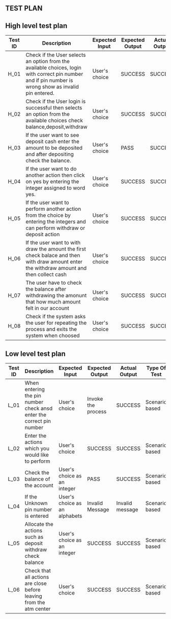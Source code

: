 ## TEST PLAN
## High level test plan
| **Test ID** | **Description**                                              | **Expected Input** | **Expected Output** | **Actual Output** |**Type Of Test**  |    
|-------------|--------------------------------------------------------------|------------|-------------|----------------|------------------|
|  H_01       |Check if the User selects an option from the available choices, login with correct pin number  and if pin number is wrong show as invalid pin entered.|User's choice | SUCCESS| SUCCESS|Requirement based |
|  H_02       |Check if the User login is successful then selects an option from the available choices check balance,deposit,withdraw|User's choice  | SUCCESS| SUCCESS|Requirement based |
|  H_03       |If the user want to see deposit cash enter the amount to be deposited and after depositing check the balance. |User's choice | PASS | SUCCESS|Requirement based |
|  H_04       |If the user want to do another action then click on yes by entering the integer assigned to word yes.|User's choice | SUCCESS| SUCCESS|Requirement|
|  H_05       |If the user want to perform another action from the choice by entering the integers and can perform withdraw  or deposit action |User's choice | SUCCESS| SUCCESS|Requirement based |
|  H_06       |If the user want to with draw the amount the first check balace and then with draw amount enter the withdraw amount and then collect cash |User's choice | SUCCESS| SUCCESS|Requirement based  |
|  H_07       |The user have to check the balance after withdrawing the amonunt that how much amount felt in our account |User's choice | SUCCESS| SUCCESS|Requirement based  |
|  H_08       |Check if the system asks the user for repeating the process and exits the system when choosed |User's choice | SUCCESS| SUCCESS|Scenario based |

## Low level test plan
| **Test ID** | **Description**                                              | **Expected Input** | **Expected Output** | **Actual Output** |**Type Of Test**  |    
|-------------|--------------------------------------------------------------|------------|-------------|----------------|------------------|
|  L_01       |When entering the pin number check ansd enter the correct pin number |User's choice| Invoke the process| SUCCESS|Scenario based |
|  L_02       |Enter the actions which you would like to perform  |User's choice| SUCCESS| SUCCESS|Scenario based    |
|  L_03       |Check the balance of the account| User's choice as an integer| PASS| SUCCESS|Scenario based    |
|  L_04       |If the Unknown pin number is entered |User's choice as an alphabets| Invalid Message| Invalid message|Scenario based    |
|  L_05       |Allocate the actions such as deposit withdraw check balance | User's choice as an integer | SUCCESS| SUCCESS|Scenario based    |
|  L_06       |Check that all actions are close before leaving from the atm center|User's choice | SUCCESS| SUCCESS|Scenario based    |
